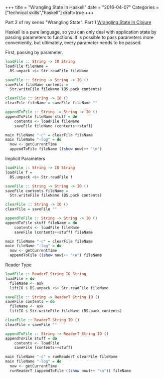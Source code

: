 +++
title = "Wrangling State In Haskell"
date = "2016-04-07"
Categories = ["technical skills","haskell"]
draft=true
+++

Part 2 of my series "Wrangling State". Part 1 [Wrangling State In Clojure](http://deliberate-software.com/clojure-state/)

Haskell is a pure language, so you can only deal with application state by
passing parameters to functions. It is possible to pass parameters more
conveniently, but ultimately, every parameter needs to be passed.

First, passing by parameter.

```haskell
loadFile :: String -> IO String
loadFile fileName =
  BS.unpack <$> Str.readFile fileName

saveFile :: String -> String -> IO ()
saveFile fileName contents = 
  Str.writeFile fileName (BS.pack contents)

clearFile :: String -> IO ()
clearFile fileName = saveFile fileName ""

appendToFile :: String -> String -> IO ()
appendToFile fileName stuff = do
    contents <- loadFile fileName
    saveFile fileName (contents++stuff)

main fileName "-c" = clearFile fileName
main fileName "-log" = do
  now <- getCurrentTime
  appendToFile fileName ((show now)++ "\n")
```

Implicit Parameters

```haskell
loadFile :: String -> IO String
loadFile f =
  BS.unpack <$> Str.readFile f

saveFile :: String -> String -> IO ()
saveFile contents fileName =
  Str.writeFile fileName (BS.pack contents)

clearFile :: String -> IO ()
clearFile = saveFile ""

appendToFile :: String -> String -> IO ()
appendToFile stuff fileName = do
    contents <- loadFile fileName
    saveFile (contents++stuff) fileName

main fileName "-c" = clearFile fileName
main fileName "-log" = do
  now <- getCurrentTime
  appendToFile ((show now)++ "\n") fileName
```

Reader Type

```haskell
loadFile :: ReaderT String IO String
loadFile = do
  fileName <- ask
  liftIO $ BS.unpack <$> Str.readFile fileName

saveFile :: String -> ReaderT String IO ()
saveFile contents = do
  fileName <- ask
  liftIO $ Str.writeFile fileName (BS.pack contents)

clearFile :: ReaderT String IO ()
clearFile = saveFile ""

appendToFile :: String -> ReaderT String IO ()
appendToFile stuff = do
    contents <- loadFile
    saveFile (contents++stuff)

main fileName "-c" = runReaderT clearFile fileName
main fileName "-log" = do
  now <- getCurrentTime
  runReaderT (appendToFile ((show now)++ "\n")) fileName
```


